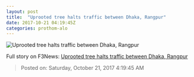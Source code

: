 ```yaml
---
layout: post
title:  "Uprooted tree halts traffic between Dhaka, Rangpur"
date: 2017-10-21 04:19:45Z
categories: prothom-alo
---
```


![Uprooted tree halts traffic between Dhaka, Rangpur](http://en.prothom-alo.com/contents/cache/images/1200x630x1/uploads/media/2017/10/21/32282b1bfb10178a732c0afd652d55cd-UNB-File-Photo.jpg?jadewits_media_id=152791)




Full story on F3News: [Uprooted tree halts traffic between Dhaka, Rangpur](http://www.f3nws.com/n/RQeWuG)

> Posted on: Saturday, October 21, 2017 4:19:45 AM

